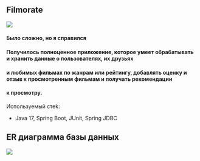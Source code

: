 ## Filmorate  

![](https://github.com/mynameisSergey/java-filmorate/blob/main/img/%D0%94%D0%B5%D0%BC%D0%BE%D0%BD%D1%81%D1%82%D1%80%D0%B0%D1%86%D0%B8%D1%8F.png)


#### Было сложно, но я справился
#### Получилось полноценное приложение, которое умеет обрабатывать и хранить данные о пользователях, их друзьях
#### и  любимых фильмах по жанрам или рейтингу, добавлять оценку и отзыв к просмотренным фильмам и получать рекомендации
#### к просмотру.  

Используемый стеk:  

* Java 17, Spring Boot, JUnit, Spring JDBC



## **ER диаграмма базы данных**  

![](https://github.com/mynameisSergey/java-filmorate/blob/add-database/img/Schema.png)


























